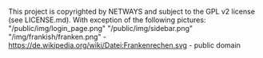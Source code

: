 This project is copyrighted by NETWAYS and subject to the GPL v2 license (see LICENSE.md).
With exception of the following pictures:
"/public/img/login_page.png"
"/public/img/sidebar.png"
"/img/frankish/franken.png" - https://de.wikipedia.org/wiki/Datei:Frankenrechen.svg - public domain
